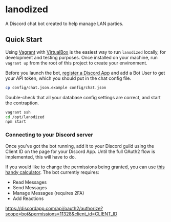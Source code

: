 # lanodized
A Discord chat bot created to help manage LAN parties.

## Quick Start
Using [Vagrant](https://www.vagrantup.com/downloads.html) with [VirtualBox](https://www.virtualbox.org/wiki/Downloads) is the easiest way to run `lanodized` locally, for development and testing purposes. Once installed on your machine, run `vagrant up` from the root of this project to create your environment.

Before you launch the bot, [register a Discord App](https://discordapp.com/developers/applications/me) and add a Bot User to get your API token, which you should put in the chat config file.

```bash
cp config/chat.json.example config/chat.json
```

Double-check that all your database config settings are correct, and start the contraption.

```bash
vagrant ssh
cd /opt/lanodized
npm start
```

### Connecting to your Discord server
Once you've got the bot running, add it to your Discord guild using the Client ID on the page for your Discord App. Until the full OAuth2 flow is implemented, this will have to do.

If you would like to change the permissions being granted, you can use [this handy calculator](https://discordapi.com/permissions.html). The bot currently requires:
- Read Messages
- Send Messages
- Manage Messages (requires 2FA)
- Add Reactions

<https://discordapp.com/api/oauth2/authorize?scope=bot&permissions=11328&client_id=CLIENT_ID>